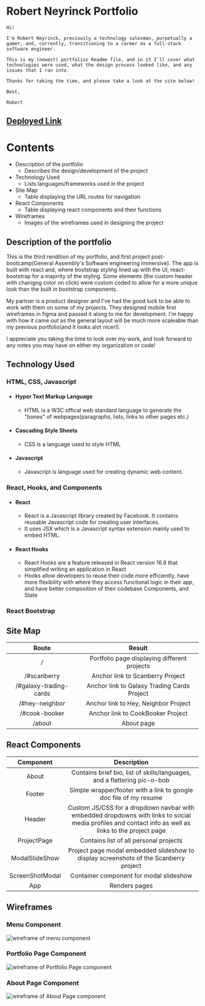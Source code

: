 # Robert Neyrinck Portfolio

    Hi!

    I'm Robert Neyrinck, previously a technology salesman, purpetually a gamer, and, currently, transitioning to a career as a full-stack software engineer.

    This is my (newest) portfolios Readme file, and in it I'll cover what technologies were used, what the design process looked like, and any issues that I ran into.

    Thanks for taking the time, and please take a look at the site below!

    Best,

    Robert

## [Deployed Link](https://rneyrinck.github.io/Portfolio-2022/)

# Contents
- Description of the portfolio 
    * Describes the design/development of the project 
- Technology Used
    * Lists languages/frameworks used in the project
- Site Map
    * Table displaying the URL routes for navigation
- React Components
    * Table displaying react components and their functions
- Wireframes
    * Images of the wireframes used in designing the project

## Description of the portfolio

This is the third rendition of my portfolio, and first project post-bootcamp(General Assembly's Software engineering immersive). The app is built with react and, where bootstrap styling lined up with the UI, react-bootstrap for a majority of the styling. Some elements (the custom header with chanigng color on click) were custom coded to allow for a more unique look than the built in bootstrap components.

My partner is a product designer and I've had the good luck to be able to work with them on some of my projects. They designed mobile first wireframes in figma and passed it along to me for development. I'm happy with how it came out as the general layout will be much more scaleable than my previous portfolio(and it looks alot nicer!).

I appreciate you taking the time to look over my work, and look forward to any notes you may have on either my organization or code!

## Technology Used

### HTML, CSS, Javascript
- #### Hyper Text Markup Language 
    * HTML is a W3C offical web standard language to generate the "bones" of webpages(paragraphs, lists, links to other pages etc.)
- #### Cascading Style Sheets
    * CSS is a language used to style HTML
- #### Javascript
    * Javascript is language used for creating dynamic web content. 

### React, Hooks, and Components
- #### React
    * React is a Javascript library created by Facebook. It contains reusable Javascript code for creating user interfaces. 
    * It uses JSX which is a Javascript syntax extension mainly used to embed HTML.
- #### React Hooks
    * React Hooks are a feature released in React version 16.8 that simplified writing an application in React
    * Hooks allow developers to reuse their code more efficiently, have more flexibility with where they access functional logic in their app, and have better composition of their codebase
 Components, and State

### React Bootstrap

## Site Map

|         Route          |                    Result                    |
| :--------------------: | :------------------------------------------: |
|           /            | Portfolio page displaying different projects |
|      /#scanberry       |       Anchor link to Scanberry Project       |
| /#galaxy-trading-cards | Anchor link to Galaxy Trading Cards Project  |
|     /#hey-neighbor     |     Anchor link to Hey, Neighbor Project     |
|     /#cook-booker      |      Anchor link to CookBooker Project       |
|         /about         |                  About page                  |

## React Components
|Component|Description|
|:---:|:---:|
| About | Contains brief bio, list of skills/languages, and a flattering pic-o-bob |
| Footer | Simple wrapper/footer with a link to google doc file of my resume |
| Header | Custom JS/CSS for a dropdown navbar with embedded dropdowns with links to social media profiles and contact info as well as links to the project page |
| ProjectPage | Contains list of all personal projects |
| ModalSlideShow | Project page modal embedded slideshow to display screenshots of the Scanberry project | 
| ScreenShotModal | Container component for modal slideshow | 
| App | Renders pages |


## Wireframes

### Menu Component

![wireframe of menu component](./ReadMeImages/Menu.png)

### Portfolio Page Component

![wireframe of Portfolio Page component](./ReadMeImages/Portfolio.png)

### About Page Component

![wireframe of About Page component](./ReadMeImages/About.png)
